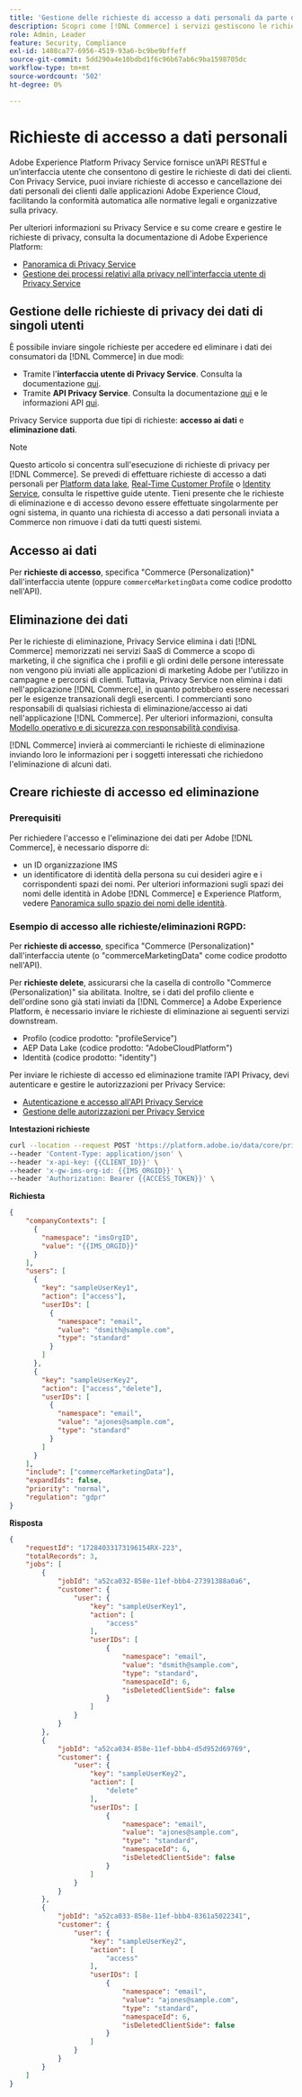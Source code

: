 ```yaml
---
title: 'Gestione delle richieste di accesso a dati personali da parte dei servizi  [!DNL Commerce] '
description: Scopri come [!DNL Commerce] i servizi gestiscono le richieste di accesso ed eliminazione dei dati.
role: Admin, Leader
feature: Security, Compliance
exl-id: 1408ca77-6956-4519-93a6-bc9be9bffeff
source-git-commit: 5dd290a4e10bdbd1f6c96b67ab6c9ba1598705dc
workflow-type: tm+mt
source-wordcount: '502'
ht-degree: 0%

---
```


# Richieste di accesso a dati personali

Adobe Experience Platform Privacy Service fornisce un’API RESTful e un’interfaccia utente che consentono di gestire le richieste di dati dei clienti. Con Privacy Service, puoi inviare richieste di accesso e cancellazione dei dati personali dei clienti dalle applicazioni Adobe Experience Cloud, facilitando la conformità automatica alle normative legali e organizzative sulla privacy.

Per ulteriori informazioni su Privacy Service e su come creare e gestire le richieste di privacy, consulta la documentazione di Adobe Experience Platform:

* [Panoramica di Privacy Service](https://experienceleague.adobe.com/en/docs/experience-platform/privacy/home)
* [Gestione dei processi relativi alla privacy nell&#39;interfaccia utente di Privacy Service](https://experienceleague.adobe.com/en/docs/experience-platform/privacy/ui/user-guide)

## Gestione delle richieste di privacy dei dati di singoli utenti

È possibile inviare singole richieste per accedere ed eliminare i dati dei consumatori da [!DNL Commerce] in due modi:

* Tramite l&#39;**interfaccia utente di Privacy Service**. Consulta la documentazione [qui](https://experienceleague.adobe.com/en/docs/experience-platform/privacy/ui/user-guide#_blank).
* Tramite **API Privacy Service**. Consulta la documentazione [qui](https://developer.adobe.com/experience-platform-apis/references/privacy-service/#_blank) e le informazioni API [qui](https://developer.adobe.com/experience-platform-apis/#_blank).

Privacy Service supporta due tipi di richieste: **accesso ai dati** e **eliminazione dati**.

>[!NOTE]
>
>Questo articolo si concentra sull&#39;esecuzione di richieste di privacy per [!DNL Commerce]. Se prevedi di effettuare richieste di accesso a dati personali per [Platform data lake](https://experienceleague.adobe.com/en/docs/experience-platform/catalog/privacy), [Real-Time Customer Profile](https://experienceleague.adobe.com/en/docs/experience-platform/profile/privacy) o [Identity Service](https://experienceleague.adobe.com/en/docs/experience-platform/identity/privacy), consulta le rispettive guide utente. Tieni presente che le richieste di eliminazione e di accesso devono essere effettuate singolarmente per ogni sistema, in quanto una richiesta di accesso a dati personali inviata a Commerce non rimuove i dati da tutti questi sistemi.

## Accesso ai dati

Per **richieste di accesso**, specifica &quot;Commerce (Personalization)&quot; dall&#39;interfaccia utente (oppure `commerceMarketingData` come codice prodotto nell&#39;API).

## Eliminazione dei dati

Per le richieste di eliminazione, Privacy Service elimina i dati [!DNL Commerce] memorizzati nei servizi SaaS di Commerce a scopo di marketing, il che significa che i profili e gli ordini delle persone interessate non vengono più inviati alle applicazioni di marketing Adobe per l&#39;utilizzo in campagne e percorsi di clienti. Tuttavia, Privacy Service non elimina i dati nell&#39;applicazione [!DNL Commerce], in quanto potrebbero essere necessari per le esigenze transazionali degli esercenti. I commercianti sono responsabili di qualsiasi richiesta di eliminazione/accesso ai dati nell&#39;applicazione [!DNL Commerce]. Per ulteriori informazioni, consulta [Modello operativo e di sicurezza con responsabilità condivisa](https://experienceleague.adobe.com/en/docs/commerce-operations/security-and-compliance/shared-responsibility).

[!DNL Commerce] invierà ai commercianti le richieste di eliminazione inviando loro le informazioni per i soggetti interessati che richiedono l&#39;eliminazione di alcuni dati.

## Creare richieste di accesso ed eliminazione

### Prerequisiti

Per richiedere l&#39;accesso e l&#39;eliminazione dei dati per Adobe [!DNL Commerce], è necessario disporre di:

* un ID organizzazione IMS
* un identificatore di identità della persona su cui desideri agire e i corrispondenti spazi dei nomi. Per ulteriori informazioni sugli spazi dei nomi delle identità in Adobe [!DNL Commerce] e Experience Platform, vedere [Panoramica sullo spazio dei nomi delle identità](https://experienceleague.adobe.com/it/docs/experience-platform/identity/features/namespaces).

### Esempio di accesso alle richieste/eliminazioni RGPD:

Per **richieste di accesso**, specifica &quot;Commerce (Personalization)&quot; dall&#39;interfaccia utente (o &quot;commerceMarketingData&quot; come codice prodotto nell&#39;API).

Per **richieste delete**, assicurarsi che la casella di controllo &quot;Commerce (Personalization)&quot; sia abilitata. Inoltre, se i dati del profilo cliente e dell&#39;ordine sono già stati inviati da [!DNL Commerce] a Adobe Experience Platform, è necessario inviare le richieste di eliminazione ai seguenti servizi downstream.

* Profilo (codice prodotto: &quot;profileService&quot;)
* AEP Data Lake (codice prodotto: &quot;AdobeCloudPlatform&quot;)
* Identità (codice prodotto: &quot;identity&quot;)

Per inviare le richieste di accesso ed eliminazione tramite l’API Privacy, devi autenticare e gestire le autorizzazioni per Privacy Service:

* [Autenticazione e accesso all&#39;API Privacy Service](https://experienceleague.adobe.com/en/docs/experience-platform/privacy/api/getting-started)
* [Gestione delle autorizzazioni per Privacy Service](https://experienceleague.adobe.com/en/docs/experience-platform/privacy/permissions)

**Intestazioni richieste**

```bash
curl --location --request POST 'https://platform.adobe.io/data/core/privacy/jobs' \
--header 'Content-Type: application/json' \
--header 'x-api-key: {{CLIENT_ID}}' \
--header 'x-gw-ims-org-id: {{IMS_ORGID}}' \
--header 'Authorization: Bearer {{ACCESS_TOKEN}}' \
```

**Richiesta**

```json
{
    "companyContexts": [
      {
        "namespace": "imsOrgID",
        "value": "{{IMS_ORGID}}"
      }
    ],
    "users": [
      {
        "key": "sampleUserKey1",
        "action": ["access"],
        "userIDs": [
          {
            "namespace": "email",
            "value": "dsmith@sample.com",
            "type": "standard"
          }
        ]
      },
      {
        "key": "sampleUserKey2",
        "action": ["access","delete"],
        "userIDs": [
          {
            "namespace": "email",
            "value": "ajones@sample.com",
            "type": "standard"
          }
        ]
      }
    ],
    "include": ["commerceMarketingData"],
    "expandIds": false,
    "priority": "normal",
    "regulation": "gdpr"
}
```

**Risposta**

```json
{
    "requestId": "17284033173196154RX-223",
    "totalRecords": 3,
    "jobs": [
        {
            "jobId": "a52ca032-858e-11ef-bbb4-27391388a0a6",
            "customer": {
                "user": {
                    "key": "sampleUserKey1",
                    "action": [
                        "access"
                    ],
                    "userIDs": [
                        {
                            "namespace": "email",
                            "value": "dsmith@sample.com",
                            "type": "standard",
                            "namespaceId": 6,
                            "isDeletedClientSide": false
                        }
                    ]
                }
            }
        },
        {
            "jobId": "a52ca034-858e-11ef-bbb4-d5d952d69769",
            "customer": {
                "user": {
                    "key": "sampleUserKey2",
                    "action": [
                        "delete"
                    ],
                    "userIDs": [
                        {
                            "namespace": "email",
                            "value": "ajones@sample.com",
                            "type": "standard",
                            "namespaceId": 6,
                            "isDeletedClientSide": false
                        }
                    ]
                }
            }
        },
        {
            "jobId": "a52ca033-858e-11ef-bbb4-8361a5022341",
            "customer": {
                "user": {
                    "key": "sampleUserKey2",
                    "action": [
                        "access"
                    ],
                    "userIDs": [
                        {
                            "namespace": "email",
                            "value": "ajones@sample.com",
                            "type": "standard",
                            "namespaceId": 6,
                            "isDeletedClientSide": false
                        }
                    ]
                }
            }
        }
    ]
}
```
